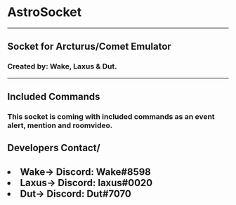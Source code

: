 # AstroSocket
<hr>
<h2>Socket for Arcturus/Comet Emulator</h2>
<h3>Created by: Wake, Laxus & Dut.</h3>
<hr>


<h2>Included Commands</h2>
<h3>This socket is coming with included commands as an event alert, mention and roomvideo.</h3>

<h2><b>Developers Contact</b>/<h2>
  <li>Wake-> Discord: Wake#8598</li>
  <li>Laxus-> Discord: laxus#0020</li>
  <li>Dut-> Discord: Dut#7070</li>
